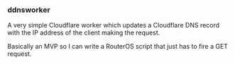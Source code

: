 ### ddnsworker

A very simple Cloudflare worker which updates a Cloudflare DNS record with the IP address of the client making the request.

Basically an MVP so I can write a RouterOS script that just has to fire a GET request.
